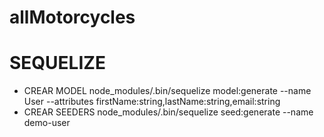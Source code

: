 # allMotorcycles


# SEQUELIZE
- CREAR MODEL 
node_modules/.bin/sequelize model:generate --name User --attributes firstName:string,lastName:string,email:string
- CREAR SEEDERS
node_modules/.bin/sequelize seed:generate --name demo-user